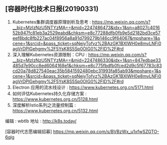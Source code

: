 ## [容器时代]技术日报(20190331)

1. Kubernetes集群调度器原理剖析及思考 : https://mp.weixin.qq.com/s?__biz=MzIzNzU5NTYzMA==&mid=2247486473&idx=1&sn=a8027c401652b947fc81eb3a2529eabd&chksm=e8c77288dfb0fb9e5d2182bd3ce57eef8bdc8fb227ac04f8956a8a91d799279b146cc9f64067&mpshare=1&scene=1&srcid=&pass_ticket=sqNejyTofvz%2BAzGK1BXlWH0e8mvLNFi0agVrDPlGehgmy%2F5YsK8S5Sp0OIG0%2FID%2F#rd
2. 深入理解Kubernetes资源限制：CPU : https://mp.weixin.qq.com/s?__biz=MzIzNzU5NTYzMA==&mid=2247486330&idx=1&sn=847edbae33485d7e90cc8ed6064168e1&chksm=e8c775fbdfb0fced2d9c5f67783c83cd20a78d827540eac35b5841592480ebc31993fa85ab93&mpshare=1&scene=1&srcid=&pass_ticket=sqNejyTofvz%2BAzGK1BXlWH0e8mvLNFi0agVrDPlGehgmy%2F5YsK8S5Sp0OIG0%2FID%2F#rd
3. Electron 应用的流水线设计 : https://www.kubernetes.org.cn/5171.html
4. 如何评估Kubernetes持久化存储方案 : https://www.kubernetes.org.cn/5128.html
5. 深度解析Istio系列之流量控制篇 : https://www.kubernetes.org.cn/5132.html

编辑 : wbtlb
地址 : http://k8s.today/

[容器时代志愿编辑招募] https://mp.weixin.qq.com/s/BVBzWx_u1xfwSZGTO-6qlg
